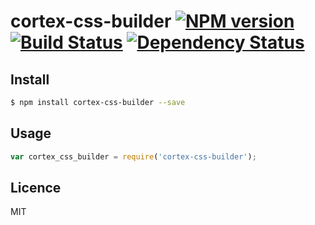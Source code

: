 # cortex-css-builder [![NPM version](https://badge.fury.io/js/cortex-css-builder.svg)](http://badge.fury.io/js/cortex-css-builder) [![Build Status](https://travis-ci.org/supersheep/cortex-css-builder.svg?branch=master)](https://travis-ci.org/supersheep/cortex-css-builder) [![Dependency Status](https://gemnasium.com/supersheep/cortex-css-builder.svg)](https://gemnasium.com/supersheep/cortex-css-builder)

<!-- description -->

## Install

```bash
$ npm install cortex-css-builder --save
```

## Usage

```js
var cortex_css_builder = require('cortex-css-builder');
```

## Licence

MIT
<!-- do not want to make nodeinit to complicated, you can edit this whenever you want. -->